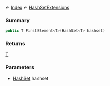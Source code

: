 ← [Index](Api-Index) ← [HashSetExtensions](System.Collections.Generic.HashSetExtensions)

### Summary

```csharp
public T FirstElement<T>(HashSet<T> hashset)
```

### Returns

[T]()

### Parameters

* [HashSet<T>](https://docs.microsoft.com/en-us/dotnet/api/system.collections.generic.hashset?view=netframework-4.6) hashset
